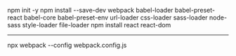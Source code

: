 npm init -y
npm install --save-dev webpack babel-loader babel-preset-react babel-core babel-preset-env url-loader css-loader sass-loader node-sass style-loader file-loader
npm install react react-dom

---

npx webpack --config webpack.config.js
